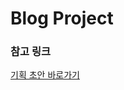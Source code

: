 # Blog Project

### 참고 링크
[기획 초안 바로가기](https://precious-hyssop-b3b.notion.site/BlogProject-24150042c170809a8ac0cfe620c73378?pvs=74)